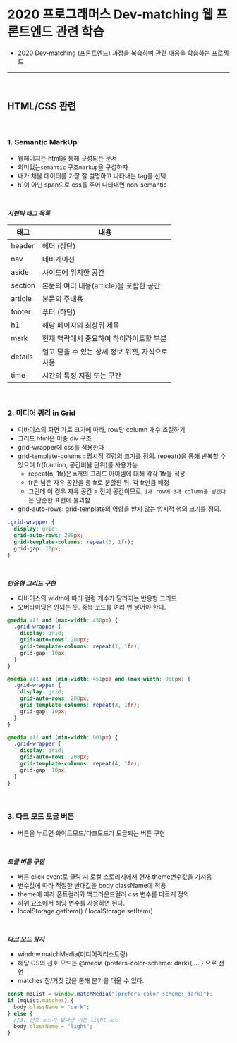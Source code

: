 # 2020 프로그래머스 Dev-matching 웹 프론트엔드 관련 학습
- 2020 Dev-matching (프론트엔드) 과정을 복습하며 관련 내용을 학습하는 프로젝트

---
</br>

## HTML/CSS 관련

</br>

### 1. Semantic MarkUp
- 웹페이지는 html을 통해 구성되는 문서
- 의미있는`semantic` 구조`markup`을 구성하자
- 내가 채울 데이터를 가장 잘 설명하고 나타내는 tag를 선택
- h1이 아닌 span으로 css를 주어 나타내면 non-semantic

</br>

***시맨틱 태그 목록***

| 태그      | 내용                                     |
| ------- | -------------------------------------- |
| header  | 헤더 (상단)                                |
| nav     | 네비게이션                                  |
| aside   | 사이드에 위치한 공간                            |
| section | 본문의 여러 내용(article)을 포함한 공간             |
| article | 본문의 주내용                                |
| footer  | 푸터 (하단)                                |
| h1      | 해당 페이지의 최상위 제목                         |
| mark    | 현재 맥락에서 중요하여 하이라이트할 부분                 |
| details | 열고 닫을 수 있는 상세 정보 위젯, 자식으로 <summary> 사용 |
| time    | 시간의 특정 지점 또는 구간                        |

</br>

### 2. 미디어 쿼리 in Grid
- 디바이스의 화면 가로 크기에 따라, row당 column 개수 조절하기
- 그리드 html은 이중 div 구조
- grid-wrapper에 css를 적용한다
- grid-template-colums : 명시적 컬럼의 크기를 정의. repeat()을 통해 반복할 수 있으며 fr(fraction, 공간비율 단위)를 사용가능
  - repeat(n, 1fr)은 n개의 그리드 아이템에 대해 각각 1fr을 적용
  - fr은 남은 자유 공간을 총 fr로 분할한 뒤, 각 fr만큼 배정
  - 그런데 이 경우 자유 공간 = 전체 공간이므로, `1개 row에 3개 column을 넣겠다`는 단순한 표현에 불과함
- grid-auto-rows: grid-template의 영향을 받지 않는 암시적 행의 크기를 정의.

```css
.grid-wrapper {
  display: grid;
  grid-auto-rows: 200px;
  grid-template-columns: repeat(3, 1fr);
  grid-gap: 10px;
}
```

</br>

***반응형 그리드 구현***
- 디바이스의 width에 따라 컬럼 개수가 달라지는 반응형 그리드
- 오버라이딩은 안되는 듯. 중복 코드를 여러 번 넣어야 한다.

```css
@media all and (max-width: 450px) {
  .grid-wrapper {
    display: grid;
    grid-auto-rows: 200px;
    grid-template-columns: repeat(1, 1fr);
    grid-gap: 10px;
  }
}

@media all and (min-width: 451px) and (max-width: 900px) {
  .grid-wrapper {
    display: grid;
    grid-auto-rows: 200px;
    grid-template-columns: repeat(3, 1fr);
    grid-gap: 10px;
  }
}

@media all and (min-width: 901px) {
  .grid-wrapper {
    display: grid;
    grid-auto-rows: 200px;
    grid-template-columns: repeat(4, 1fr);
    grid-gap: 10px;
  }
}
```

</br>

### 3. 다크 모드 토글 버튼
- 버튼을 누르면 화이트모드/다크모드가 토글되는 버튼 구현

</br>

***토글 버튼 구현***
- 버튼 click event로 클릭 시 로컬 스토리지에서 현재 theme변수값을 가져옴
- 변수값에 따라 적절한 반대값을 body className에 적용
- theme에 따라 폰트컬러와 백그라운드컬러 css 변수를 다르게 정의
- 하위 요소에서 해당 변수를 사용하면 된다.
- localStorage.getItem() / localStorage.setItem()

</br>

***다크 모드 탐지***
- window.matchMedia(미디어쿼리스트링)
- 해당 OS의 선호 모드는 @media (prefers-color-scheme: dark){ ... } 으로 선언
- matches 참/거짓 값을 통해 분기를 태울 수 있다.

```javascript
const mqList = window.matchMedia("(prefers-color-scheme: dark)");
if (mqList.matches) {
  body.className = "dark";
} else {
  //3. 선호 모드가 없다면 기본 light 모드
  body.className = "light";
}
```

